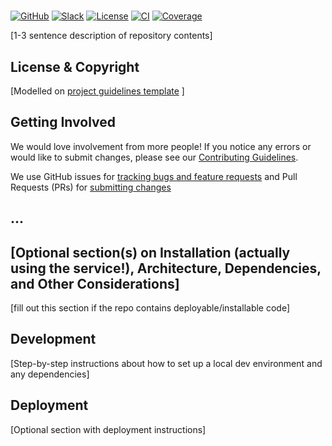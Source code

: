 # <Repository Name>

<!-- Repo Badges for: Github Project, Slack, License-->

[![GitHub](https://img.shields.io/badge/project-Data_Together-487b57.svg?style=flat-square)](http://github.com/datatogether)
[![Slack](https://img.shields.io/badge/slack-Archivers-b44e88.svg?style=flat-square)](https://archivers-slack.herokuapp.com/)
[![License](https://img.shields.io/github/license/datatogether/REPONAME.svg)](./LICENSE) <!-- Additional CI and Coverage badges for substantive code repos -->
[![CI](https://img.shields.io/circleci/project/github/datatogether/REPONAME.svg)](https://circleci.com/gh/datatogether/REPONAME) 
[![Coverage](https://img.shields.io/codecov/c/github/datatogether/REPONAME.svg)](https://codecov.io/gh/datatogether/REPONAME)

[1-3 sentence description of repository contents]

## License & Copyright

[Modelled on [project guidelines template](https://github.com/datatogether/roadmap/blob/master/PROJECT.md#license--copyright-readme-block) ]

## Getting Involved

We would love involvement from more people! If you notice any errors or would like to submit changes, please see our [Contributing Guidelines](./.github/CONTRIBUTING.md). 

We use GitHub issues for [tracking bugs and feature requests](https://github.com/datatogether/REPONAME/issues) and Pull Requests (PRs) for [submitting changes](https://github.com/datatogether/REPONAME/pulls)

## ...

## [Optional section(s) on Installation (actually using the service!), Architecture, Dependencies, and Other Considerations]

[fill  out this section if the repo contains deployable/installable code]

## Development

[Step-by-step instructions about how to set up a local dev environment and any dependencies]

## Deployment

[Optional section with deployment instructions]
